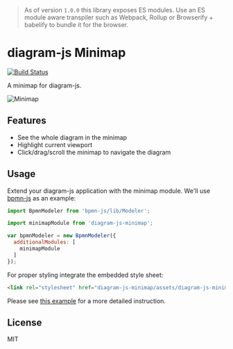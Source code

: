> As of version `1.0.0` this library exposes ES modules. Use an ES module aware transpiler such as Webpack, Rollup or Browserify + babelify to bundle it for the browser.


# diagram-js Minimap

[![Build Status](https://travis-ci.org/bpmn-io/diagram-js-minimap.svg?branch=master)](https://travis-ci.org/bpmn-io/diagram-js-minimap)

A minimap for diagram-js.

![Minimap](resources/screenshot.png)


## Features

* See the whole diagram in the minimap
* Highlight current viewport
* Click/drag/scroll the minimap to navigate the diagram


## Usage

Extend your diagram-js application with the minimap module. We'll use [bpmn-js](https://github.com/bpmm-io/bpmn-js) as an example:

```javascript
import BpmnModeler from 'bpmn-js/lib/Modeler';

import minimapModule from 'diagram-js-minimap';

var bpmnModeler = new BpmnModeler({
  additionalModules: [
    minimapModule
  ]
});
```

For proper styling integrate the embedded style sheet:

```html
<link rel="stylesheet" href="diagram-js-minimap/assets/diagram-js-minimap.css" />
```

Please see [this example](https://github.com/bpmn-io/bpmn-js-examples/tree/master/minimap) for a more detailed instruction.


## License

MIT